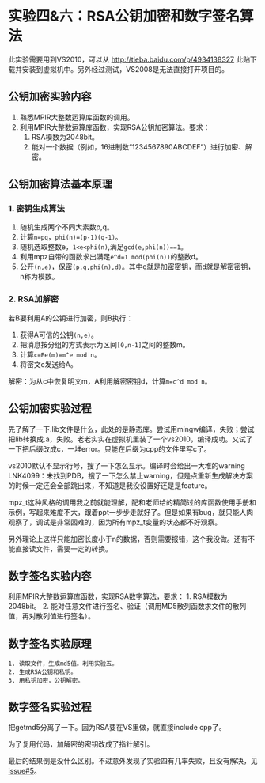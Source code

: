 # 实验四&六：RSA公钥加密和数字签名算法

此实验需要用到VS2010，可以从 <http://tieba.baidu.com/p/4934138327> 此贴下载并安装到虚拟机中。另外经过测试，VS2008是无法直接打开项目的。

## 公钥加密实验内容

1. 熟悉MPIR大整数运算库函数的调用。
2. 利用MPIR大整数运算库函数，实现RSA公钥加密算法。要求：
   1. RSA模数为2048bit。
   2. 能对一个数据（例如，16进制数“1234567890ABCDEF”）进行加密、解密。

## 公钥加密算法基本原理

### 1. 密钥生成算法

1. 随机生成两个不同大素数p,q。
2. 计算`n=pq`，`phi(n)=(p-1)(q-1)`。
3. 随机选取整数e，`1<e<phi(n)`,满足`gcd(e,phi(n))==1`。
4. 利用mpz自带的函数求出满足`e^d=1 mod(phi(n))`的整数d。
5. 公开`(n,e)`，保密`(p,q,phi(n),d)`。其中e就是加密密钥，而d就是解密密钥，n称为模数。

### 2. RSA加解密

若B要利用A的公钥进行加密，则B执行：

1. 获得A可信的公钥`(n,e)`。
2. 把消息按分组的方式表示为区间`[0,n-1]`之间的整数m。
3. 计算`c=Ee(m)=m^e mod n`。
4. 将密文c发送给A。

解密：为从c中恢复明文m，A利用解密密钥d，计算`m=c^d mod n`。

## 公钥加密实验过程

先了解了一下.lib文件是什么，此处的是静态库。尝试用mingw编译，失败；尝试把lib转换成.a，失败。老老实实在虚拟机里装了一个vs2010，编译成功。又试了一下把后缀改成c，一堆error。只能在后缀为cpp的文件里写c了。

vs2010默认不显示行号，搜了一下怎么显示。编译时会给出一大堆的warning LNK4099：未找到PDB，搜了一下怎么禁止warning，但是点重新生成解决方案的时候一定还会全部跳出来，不知道是我没设置好还是是feature。

mpz_t这种风格的调用我之前就能理解，配和老师给的精简过的库函数使用手册和示例，写起来难度不大，跟着ppt一步步走就好了。但是如果有bug，就只能人肉观察了，调试是非常困难的，因为所有mpz_t变量的状态都不好观察。

另外理论上这样只能加密长度小于n的数据，否则需要报错，这个我没做。还有不能直接读文件，需要一定的转换。

## 数字签名实验内容

利用MPIR大整数运算库函数，实现RSA数字算法，要求：
    1. RSA模数为2048bit。
    2. 能对任意文件进行签名、验证（调用MD5散列函数求文件的散列值，再对散列值进行签名）。

## 数字签名实验原理

    1. 读取文件，生成md5值。利用实验五。
    2. 生成RSA公钥和私钥。
    3. 用私钥加密，公钥解密。

## 数字签名实验过程

把getmd5分离了一下。因为RSA要在VS里做，就直接include cpp了。

为了复用代码，加解密的密钥改成了指针解引。

最后的结果倒是没什么区别。不过意外发现了实验四有几率失败，且没有解决，见[issue#5](https://github.com/imba-tjd/HDUHomeWork/issues/5)。
